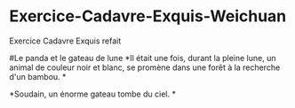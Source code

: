 # Exercice-Cadavre-Exquis-Weichuan
Exercice Cadavre Exquis refait

#Le panda et le gateau de lune
*Il était une fois, durant la pleine lune, un animal de couleur noir et blanc, se promène dans une forêt à la recherche d'un bambou. *

*Soudain, un énorme gateau tombe du ciel. *
